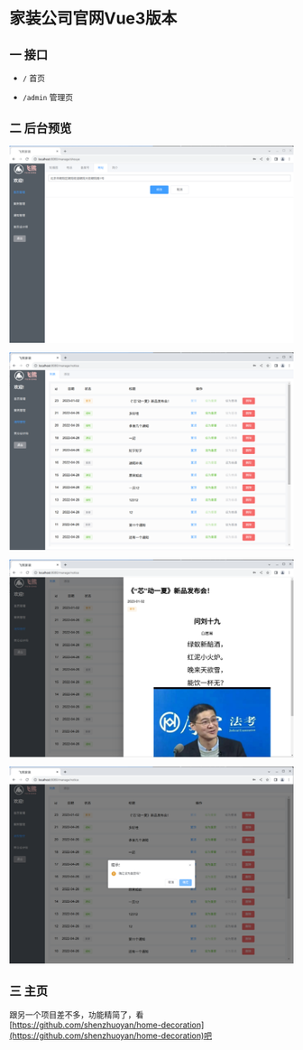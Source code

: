 # 家装公司官网Vue3版本

## 一 接口

- `/` 首页

- `/admin` 管理页

## 二 后台预览

![图一](./2023-01-02_21-34.png)

![图二](./2023-01-02_21-35.png)

![图三](./2023-01-02_21-35_1.png)

![图四](./2023-01-02_21-36.png)

## 三 主页

跟另一个项目差不多，功能精简了，看[https://github.com/shenzhuoyan/home-decoration](https://github.com/shenzhuoyan/home-decoration)吧

